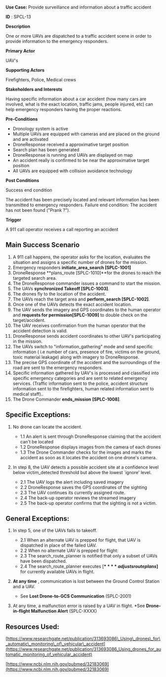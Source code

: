 **Use Case:** Provide surveillance and information about a traffic accident

**ID** : SPCL-13

**Description**

One or more UAVs are dispatched to a traffic accident scene in order to provide information to the emergency responders.

**Primary Actor**

UAV&#39;s

**Supporting Actors**

Firefighters, Police, Medical crews

**Stakeholders and Interests**

Having specific information about a car accident (how many cars are involved, what is the exact location, traffic jams, people injured, etc) can help emergency responders having the proper reactions.

**Pre-Conditions**

- Dronology system is active
- Multiple UAVs are equipped with cameras and are placed on the ground and are activated
- DroneResponse received a approximative target position
- Search plan has been generated
- DroneResponse is running and UAVs are displayed on map
- An accident really is confirmed to be near the approximative target position
- All UAVs are equipped with collision avoidance technology

**Post Conditions**

Success end condition

The accident has been precisely located and relevant information has been transmitted to emergency responders.
Failure end condition:
 The accident has not been found (&quot;Prank ?&quot;).

**Trigger**

A 911 call operator receives a call reporting an accident

## **Main Success Scenario**

1. A 911 call happens, the operator asks for the location, evaluates the situation and assigns a specific number of drones for the mission.
2. Emergency responders **initiate\_area\_search [SPLC-1001]**
3. DroneResponse **plans\_route [SPLC-1010]**for the drones to reach the targeted search area.
4. The DroneResponse commander issues a command to start the mission.
5. The UAVs **synchronized Takeoff [SPLC-1003]**.
6. The drones fly to the location of the accident.
7. The UAVs reach the target area and **perform\_search [SPLC-1002]**.
8. Once one of the UAVs detects the exact accident location.
9. The UAV sends the imagery and GPS coordinates to the human operator and **requests for permission[SPLC-1009]** to double check on the target/accident.
10. The UAV receives confirmation from the human operator that the accident detection is valid.
11. DroneResponse sends accident coordinates to other UAV&#39;s participating in the mission.
12. The UAVs switch to &quot;information\_gathering&quot; mode and send specific information ( i.e number of cars, presence of fire, victims on the ground, toxic material leakage) along with imagery to DroneResponse.
13. The precise GPS coordinate of the accident and the surroundings of the road are sent to the emergency responders.
14. Specific information gathered by UAV&#39;s is processed and classified into specific emergency categories and are sent to related emergency services. (Traffic information sent to the police, accident structure information sent to the firefighters, human related information sent to medical staff)..
15. The Drone Commander **ends\_mission** **[SPLC-1008]**.

## **Specific Exceptions:**

1. No drone can locate the accident.
   * 1.1 An alert is sent through DroneResponse claiming that the accident can&#39;t be located
   * 1.2 DroneResponse displays images from the camera of each drones
   * 1.3 The Drone Commander checks for the images and marks the accident as soon as it locates the accident on one drone&#39;s camera.

2. In step 8, the UAV detects a possible accident site at a confidence level below victim\_detected threshold but above the lowest `ignore&#39; level.
   * 2.1 The UAV logs the alert including saved imagery
   * 2.2 DroneResponse saves the GPS coordinates of the sighting
   * 2.3 The UAV continues its currently assigned route.
   * 2.4 The back-up operator reviews the streamed imagery
   * 2.5 The back-up operator confirms that the sighting is not a victim.


## **General Exceptions:**

1. In step 5, one of the UAVs fails to takeoff.
   * 2.1 When an alternate UAV is prepped for flight, that UAV is dispatched in place of the failed UAV.
   * 2.2 When no alternate UAV is prepped for flight:
   * 2.3 The search\_route\_planner is notified that only a subset of UAVs have been dispatched.
   * 2.4 The search\_route\_planner executes [**$**** adjusts route plans$]** for currently available UAVs in flight.

2. **At any time** , communication is lost between the Ground Control Station and a UAV.

   * See **Lost Drone-to-GCS Communication** (SPLC-2001)

3. At any time, a malfunction error is raised by a UAV in flight.
   *See **Drone-in-flight Malfunction Alert** (SPLC-XXXX)

## **Resources Used:**

[https://www.researchgate.net/publication/313693086\_Using\_drones\_for\_automatic\_monitoring\_of\_vehicular\_accident](https://www.researchgate.net/publication/313693086_Using_drones_for_automatic_monitoring_of_vehicular_accident)

[https://www.ncbi.nlm.nih.gov/pubmed/32183069](https://www.ncbi.nlm.nih.gov/pubmed/32183069)